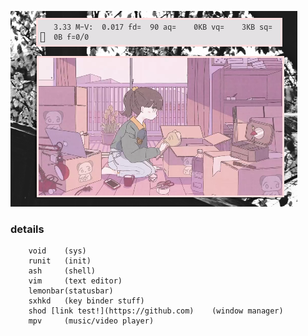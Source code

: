 ![img](untitled.png)

### details
        void    (sys)
        runit   (init)
        ash     (shell)
        vim     (text editor)
        lemonbar(statusbar)
        sxhkd   (key binder stuff)
        shod [link test!](https://github.com)    (window manager)
        mpv     (music/video player)
